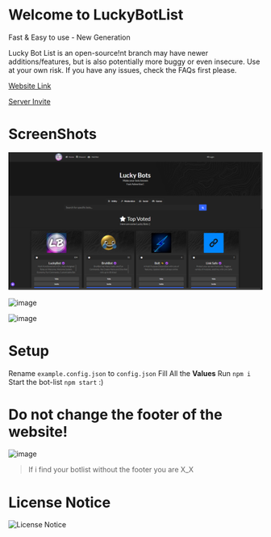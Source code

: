 # Welcome to LuckyBotList
Fast &amp; Easy to use - New Generation

Lucky Bot List is an open-source!nt branch may have newer additions/features, but is also potentially more buggy or even insecure. Use at your own risk. If you have any issues, check the FAQs first please.

[Website Link](https://luckybots.tk/)

[Server Invite](https://discord.gg/sQQFSnQhdt)

# ScreenShots
![image](/Setup/home-page.png)


![image](https://user-images.githubusercontent.com/39243722/118495702-1ee99280-b72c-11eb-99cc-aab9f89e0f3f.png)


![image](https://user-images.githubusercontent.com/39243722/118496347-b818a900-b72c-11eb-9975-34ff460b713e.png)

# Setup
Rename `example.config.json` to `config.json`
Fill All the **Values**
Run `npm i`
Start the bot-list `npm start` :)

# Do not change the footer of the website!
![image](https://user-images.githubusercontent.com/39243722/118507353-d4214800-b736-11eb-8511-19cebb50e0ff.png)
> If i find your botlist without the footer you are X_X

# License Notice

![License Notice](https://i.ibb.co/Q8vQDTs/image.png)
